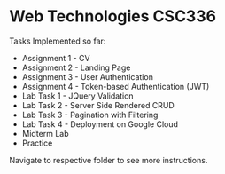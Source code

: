 # Web Technologies CSC336

Tasks Implemented so far:

- Assignment 1 - CV
- Assignment 2 - Landing Page
- Assignment 3 - User Authentication
- Assignment 4 - Token-based Authentication (JWT)
- Lab Task 1 - JQuery Validation
- Lab Task 2 - Server Side Rendered CRUD
- Lab Task 3 - Pagination with Filtering
- Lab Task 4 - Deployment on Google Cloud
- Midterm Lab
- Practice

Navigate to respective folder to see more instructions.